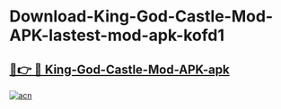 # Download-King-God-Castle-Mod-APK-lastest-mod-apk-kofd1

<h2><a href="https://apkcomod.com?title=King-God-Castle-Mod-APK">🔗👉 🔴 King-God-Castle-Mod-APK-apk </a></h2>

[![acn](https://github.com/user-attachments/assets/0f9c940e-d8b0-45ae-aac7-cd30a18b3e1c)](https://apkcomod.com?title=King-God-Castle-Mod-APK)
